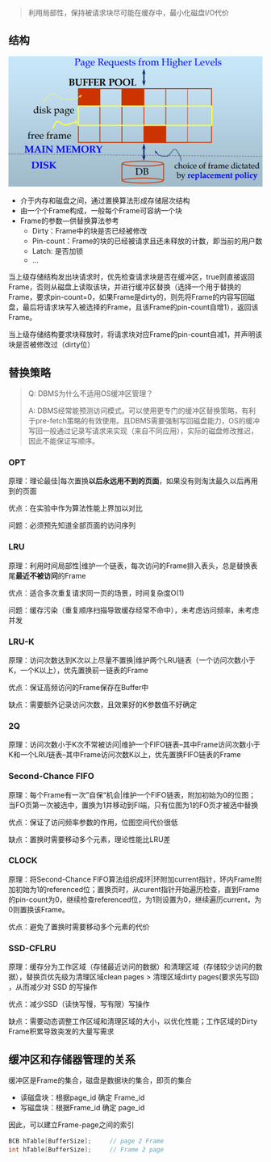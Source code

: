 > 利用局部性，保持被请求块尽可能在缓存中，最小化磁盘I/O代价

## 结构

![缓冲区结构](./img/缓冲区结构.png)

- 介于内存和磁盘之间，通过置换算法形成存储层次结构
- 由一个个Frame构成，一般每个Frame可容纳一个块
- Frame的参数—供替换算法参考
  - Dirty：Frame中的块是否已经被修改
  - Pin-count：Frame的块的已经被请求且还未释放的计数，即当前的用户数
  - Latch: 是否加锁
  - …

当上级存储结构发出块请求时，优先检查请求块是否在缓冲区，true则直接返回Frame，否则从磁盘上读取该块，并进行缓冲区替换（选择一个用于替换的Frame，要求pin-count=0，如果Frame是dirty的，则先将Frame的内容写回磁盘，最后将请求块写入被选择的Frame，且该Frame的pin-count自增1），返回该Frame。

当上级存储结构要求块释放时，将请求块对应Frame的pin-count自减1，并声明该块是否被修改过（dirty位）



## 替换策略

> Q: DBMS为什么不适用OS缓冲区管理？
>
> A: DBMS经常能预测访问模式。可以使用更专门的缓冲区替换策略，有利于pre-fetch策略的有效使用。且DBMS需要强制写回磁盘能力，OS的缓冲写回一般通过记录写请求来实现（来自不同应用），实际的磁盘修改推迟，因此不能保证写顺序。

### OPT

原理：理论最佳|每次置换**以后永远用不到的页面**，如果没有则淘汰最久以后再用到的页面

优点：在实验中作为算法性能上界加以对比

问题：必须预先知道全部页面的访问序列

### LRU

原理：利用时间局部性|维护一个链表，每次访问的Frame排入表头，总是替换表尾**最近不被访问**的Frame

优点：适合多次重复请求同一页的场景，时间复杂度O(1)

问题：缓存污染（重复顺序扫描导致缓存经常不命中），未考虑访问频率，未考虑并发

### LRU-K

原理：访问次数达到K次以上尽量不置换|维护两个LRU链表（一个访问次数小于K，一个K以上），优先置换前一链表的Frame

优点：保证高频访问的Frame保存在Buffer中

缺点：需要额外记录访问次数，且效果好的K参数值不好确定

### 2Q

原理：访问次数小于K次不常被访问|维护一个FIFO链表–其中Frame访问次数小于K和一个LRU链表–其中Frame访问次数K以上，优先置换FIFO链表的Frame

### Second-Chance FIFO

原理：每个Frame有一次”自保“机会|维护一个FIFO链表，附加初始为0的位图；当FO页第一次被选中，置换为1并移动到FI端，只有位图为1的FO页才被选中替换

优点：保证了访问频率参数的作用，位图空间代价很低

缺点：置换时需要移动多个元素，理论性能比LRU差

### CLOCK

原理：将Second-Chance FIFO算法组织成环|环附加current指针，环内Frame附加初始为1的referenced位；置换页时，从curent指针开始遍历检查，直到Frame的pin-count为0，继续检查referenced位，为1则设置为0，继续遍历current，为0则置换该Frame。

优点：避免了置换时需要移动多个元素的代价

### SSD-CFLRU

原理：缓存分为工作区域（存储最近访问的数据）和清理区域（存储较少访问的数据），替换页优先级为清理区域clean pages > 清理区域dirty pages(要求先写回) ，从而减少对 SSD 的写操作

优点：减少SSD（读快写慢，写有限）写操作

缺点：需要动态调整工作区域和清理区域的大小，以优化性能；工作区域的Dirty Frame积累导致突发的大量写需求



## 缓冲区和存储器管理的关系

缓冲区是Frame的集合，磁盘是数据块的集合，即页的集合

- 读磁盘块：根据page_id 确定 Frame_id
- 写磁盘块：根据Frame_id 确定 page_id

因此，可以建立Frame-page之间的索引

```c
BCB hTable[BufferSize];		// page 2 Frame
int hTable[BufferSize];		// Frame 2 page
```

